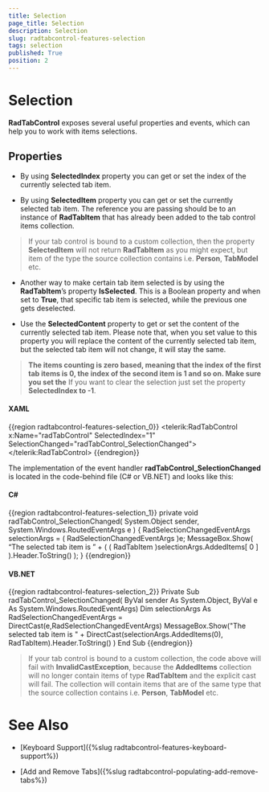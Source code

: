 ```yaml
---
title: Selection
page_title: Selection
description: Selection
slug: radtabcontrol-features-selection
tags: selection
published: True
position: 2
---
```


# Selection



__RadTabControl__ exposes several useful properties and events, which can help you to work with items selections.
        

## Properties

* By using __SelectedIndex__ property you can get or set the index of the currently selected tab item.

* By using __SelectedItem__ property you can get or set the currently selected tab item. The reference you are passing should be to an instance of __RadTabItem__ that has already been added to the tab control items collection.

>If your tab control is bound to a custom collection, then the property __SelectedItem__ will not return __RadTabItem__ as you might expect, but item of the type the source collection contains i.e. __Person__, __TabModel__ etc.

* Another way to make certain tab item selected is by using the __RadTabItem__’s property __IsSelected__. This is a Boolean property and when set to __True__, that specific tab item is selected, while the previous one gets deselected.

* Use the __SelectedContent__ property to get or set the content of the currently selected tab item. Please note that, when you set value to this property you will replace the content of the currently selected tab item, but the selected tab item will not change, it will stay the same.

>__The items counting is zero based, meaning that the index of the first tab items is 0, the index of the second item is 1 and so on. Make sure you set the__ If you want to clear the selection just set the property __SelectedIndex to -1__.

#### __XAML__

{{region radtabcontrol-features-selection_0}}
	<telerik:RadTabControl x:Name="radTabControl" SelectedIndex="1" SelectionChanged="radTabControl_SelectionChanged">
	</telerik:RadTabControl>
	{{endregion}}



The implementation of the event handler __radTabControl_SelectionChanged__ is located in the code-behind file (C# or VB.NET) and looks like this:

#### __C#__

{{region radtabcontrol-features-selection_1}}
	private void radTabControl_SelectionChanged( System.Object sender, System.Windows.RoutedEventArgs e )
	{
	    RadSelectionChangedEventArgs selectionArgs = ( RadSelectionChangedEventArgs )e;
	    MessageBox.Show( “The selected tab item is ” + ( ( RadTabItem )selectionArgs.AddedItems[ 0 ] ).Header.ToString() );
	}
	{{endregion}}



#### __VB.NET__

{{region radtabcontrol-features-selection_2}}
	Private Sub radTabControl_SelectionChanged( ByVal sender As System.Object, ByVal e As System.Windows.RoutedEventArgs)
	        Dim selectionArgs As RadSelectionChangedEventArgs = DirectCast(e,RadSelectionChangedEventArgs)
	        MessageBox.Show("The selected tab item is " + DirectCast(selectionArgs.AddedItems(0), RadTabItem).Header.ToString() )
	End Sub
	{{endregion}}



>If your tab control is bound to a custom collection, the code above will fail with __InvalidCastException__, because the __AddedItems__ collection will no longer contain items of type __RadTabItem__ and the explicit cast will fail. The collection will contain items that are of the same type that the source collection contains i.e. __Person__, __TabModel__ etc.

# See Also

 * [Keyboard Support]({%slug radtabcontrol-features-keyboard-support%})

 * [Add and Remove Tabs]({%slug radtabcontrol-populating-add-remove-tabs%})
